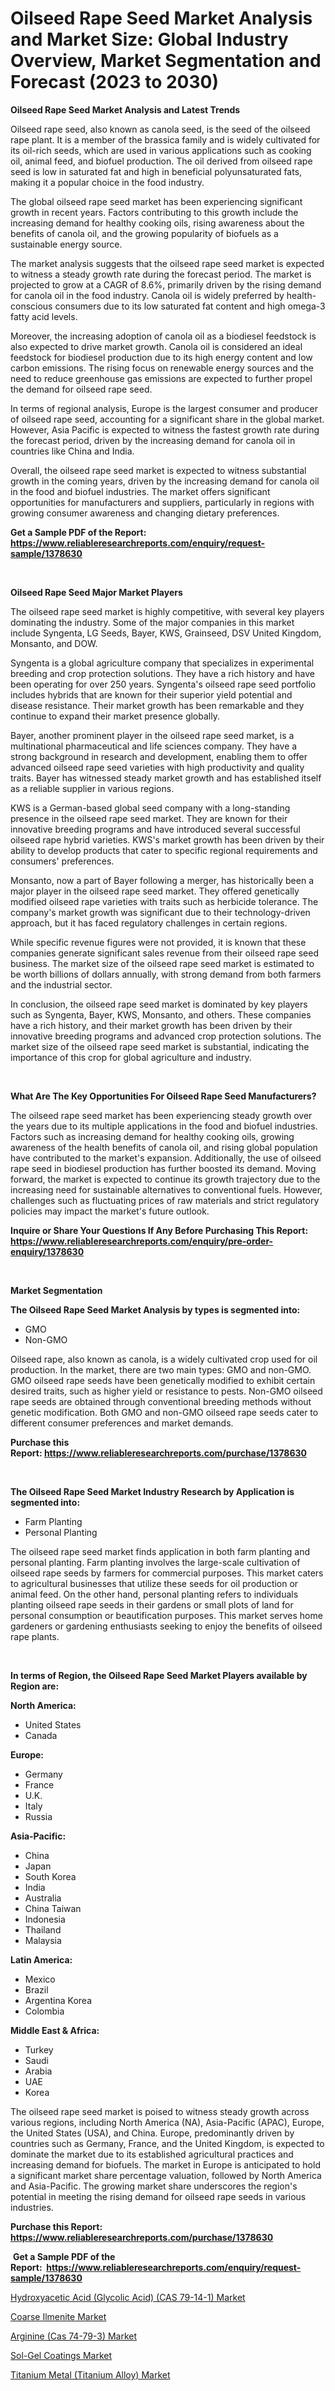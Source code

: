 <p><h1>Oilseed Rape Seed Market Analysis and Market Size: Global Industry Overview, Market Segmentation and Forecast (2023 to 2030)</h1></p><p><strong>Oilseed Rape Seed Market Analysis and Latest Trends</strong></p>
<p><p>Oilseed rape seed, also known as canola seed, is the seed of the oilseed rape plant. It is a member of the brassica family and is widely cultivated for its oil-rich seeds, which are used in various applications such as cooking oil, animal feed, and biofuel production. The oil derived from oilseed rape seed is low in saturated fat and high in beneficial polyunsaturated fats, making it a popular choice in the food industry.</p><p>The global oilseed rape seed market has been experiencing significant growth in recent years. Factors contributing to this growth include the increasing demand for healthy cooking oils, rising awareness about the benefits of canola oil, and the growing popularity of biofuels as a sustainable energy source.</p><p>The market analysis suggests that the oilseed rape seed market is expected to witness a steady growth rate during the forecast period. The market is projected to grow at a CAGR of 8.6%, primarily driven by the rising demand for canola oil in the food industry. Canola oil is widely preferred by health-conscious consumers due to its low saturated fat content and high omega-3 fatty acid levels.</p><p>Moreover, the increasing adoption of canola oil as a biodiesel feedstock is also expected to drive market growth. Canola oil is considered an ideal feedstock for biodiesel production due to its high energy content and low carbon emissions. The rising focus on renewable energy sources and the need to reduce greenhouse gas emissions are expected to further propel the demand for oilseed rape seed.</p><p>In terms of regional analysis, Europe is the largest consumer and producer of oilseed rape seed, accounting for a significant share in the global market. However, Asia Pacific is expected to witness the fastest growth rate during the forecast period, driven by the increasing demand for canola oil in countries like China and India.</p><p>Overall, the oilseed rape seed market is expected to witness substantial growth in the coming years, driven by the increasing demand for canola oil in the food and biofuel industries. The market offers significant opportunities for manufacturers and suppliers, particularly in regions with growing consumer awareness and changing dietary preferences.</p></p>
<p><strong>Get a Sample PDF of the Report:&nbsp; <a href="https://www.reliableresearchreports.com/enquiry/request-sample/1378630">https://www.reliableresearchreports.com/enquiry/request-sample/1378630</a></strong></p>
<p>&nbsp;</p>
<p><strong>Oilseed Rape Seed Major Market Players</strong></p>
<p><p>The oilseed rape seed market is highly competitive, with several key players dominating the industry. Some of the major companies in this market include Syngenta, LG Seeds, Bayer, KWS, Grainseed, DSV United Kingdom, Monsanto, and DOW.</p><p>Syngenta is a global agriculture company that specializes in experimental breeding and crop protection solutions. They have a rich history and have been operating for over 250 years. Syngenta's oilseed rape seed portfolio includes hybrids that are known for their superior yield potential and disease resistance. Their market growth has been remarkable and they continue to expand their market presence globally.</p><p>Bayer, another prominent player in the oilseed rape seed market, is a multinational pharmaceutical and life sciences company. They have a strong background in research and development, enabling them to offer advanced oilseed rape seed varieties with high productivity and quality traits. Bayer has witnessed steady market growth and has established itself as a reliable supplier in various regions.</p><p>KWS is a German-based global seed company with a long-standing presence in the oilseed rape seed market. They are known for their innovative breeding programs and have introduced several successful oilseed rape hybrid varieties. KWS's market growth has been driven by their ability to develop products that cater to specific regional requirements and consumers' preferences.</p><p>Monsanto, now a part of Bayer following a merger, has historically been a major player in the oilseed rape seed market. They offered genetically modified oilseed rape varieties with traits such as herbicide tolerance. The company's market growth was significant due to their technology-driven approach, but it has faced regulatory challenges in certain regions.</p><p>While specific revenue figures were not provided, it is known that these companies generate significant sales revenue from their oilseed rape seed business. The market size of the oilseed rape seed market is estimated to be worth billions of dollars annually, with strong demand from both farmers and the industrial sector.</p><p>In conclusion, the oilseed rape seed market is dominated by key players such as Syngenta, Bayer, KWS, Monsanto, and others. These companies have a rich history, and their market growth has been driven by their innovative breeding programs and advanced crop protection solutions. The market size of the oilseed rape seed market is substantial, indicating the importance of this crop for global agriculture and industry.</p></p>
<p>&nbsp;</p>
<p><strong>What Are The Key Opportunities For Oilseed Rape Seed Manufacturers?</strong></p>
<p><p>The oilseed rape seed market has been experiencing steady growth over the years due to its multiple applications in the food and biofuel industries. Factors such as increasing demand for healthy cooking oils, growing awareness of the health benefits of canola oil, and rising global population have contributed to the market's expansion. Additionally, the use of oilseed rape seed in biodiesel production has further boosted its demand. Moving forward, the market is expected to continue its growth trajectory due to the increasing need for sustainable alternatives to conventional fuels. However, challenges such as fluctuating prices of raw materials and strict regulatory policies may impact the market's future outlook.</p></p>
<p><strong>Inquire or Share Your Questions If Any Before Purchasing This Report: <a href="https://www.reliableresearchreports.com/enquiry/pre-order-enquiry/1378630">https://www.reliableresearchreports.com/enquiry/pre-order-enquiry/1378630</a></strong></p>
<p>&nbsp;</p>
<p><strong>Market Segmentation</strong></p>
<p><strong>The Oilseed Rape Seed Market Analysis by types is segmented into:</strong></p>
<p><ul><li>GMO</li><li>Non-GMO</li></ul></p>
<p><p>Oilseed rape, also known as canola, is a widely cultivated crop used for oil production. In the market, there are two main types: GMO and non-GMO. GMO oilseed rape seeds have been genetically modified to exhibit certain desired traits, such as higher yield or resistance to pests. Non-GMO oilseed rape seeds are obtained through conventional breeding methods without genetic modification. Both GMO and non-GMO oilseed rape seeds cater to different consumer preferences and market demands.</p></p>
<p><strong>Purchase this Report:&nbsp;<a href="https://www.reliableresearchreports.com/purchase/1378630">https://www.reliableresearchreports.com/purchase/1378630</a></strong></p>
<p>&nbsp;</p>
<p><strong>The Oilseed Rape Seed Market Industry Research by Application is segmented into:</strong></p>
<p><ul><li>Farm Planting</li><li>Personal Planting</li></ul></p>
<p><p>The oilseed rape seed market finds application in both farm planting and personal planting. Farm planting involves the large-scale cultivation of oilseed rape seeds by farmers for commercial purposes. This market caters to agricultural businesses that utilize these seeds for oil production or animal feed. On the other hand, personal planting refers to individuals planting oilseed rape seeds in their gardens or small plots of land for personal consumption or beautification purposes. This market serves home gardeners or gardening enthusiasts seeking to enjoy the benefits of oilseed rape plants.</p></p>
<p>&nbsp;</p>
<p><strong>In terms of Region, the Oilseed Rape Seed Market Players available by Region are:</strong></p>
<p>
    <p> <strong> North America: </strong>
        <ul>
            <li>United States</li>
            <li>Canada</li>
        </ul>
        </p> 
    <p> <strong> Europe: </strong>
        <ul>
            <li>Germany</li>
            <li>France</li>
            <li>U.K.</li>
            <li>Italy</li>
            <li>Russia</li>
        </ul>
        </p> 
    <p> <strong> Asia-Pacific: </strong>
        <ul>
            <li>China</li>
            <li>Japan</li>
            <li>South Korea</li>
            <li>India</li>
            <li>Australia</li>
            <li>China Taiwan</li>
            <li>Indonesia</li>
            <li>Thailand</li>
            <li>Malaysia</li>
        </ul>
        </p> 
    <p> <strong> Latin America: </strong>
        <ul>
            <li>Mexico</li>
            <li>Brazil</li>
            <li>Argentina Korea</li>
            <li>Colombia</li>
        </ul>
        </p> 
    <p> <strong> Middle East & Africa: </strong>
        <ul>
            <li>Turkey</li>
            <li>Saudi</li>
            <li>Arabia</li>
            <li>UAE</li>
            <li>Korea</li>
        </ul>
    </p>
    </p>
<p><p>The oilseed rape seed market is poised to witness steady growth across various regions, including North America (NA), Asia-Pacific (APAC), Europe, the United States (USA), and China. Europe, predominantly driven by countries such as Germany, France, and the United Kingdom, is expected to dominate the market due to its established agricultural practices and increasing demand for biofuels. The market in Europe is anticipated to hold a significant market share percentage valuation, followed by North America and Asia-Pacific. The growing market share underscores the region's potential in meeting the rising demand for oilseed rape seeds in various industries.</p></p>
<p><strong>Purchase this Report: <a href="https://www.reliableresearchreports.com/purchase/1378630">https://www.reliableresearchreports.com/purchase/1378630</a></strong></p>
<p>&nbsp;<strong>Get a Sample PDF of the Report:&nbsp;&nbsp;<a href="https://www.reliableresearchreports.com/enquiry/request-sample/1378630">https://www.reliableresearchreports.com/enquiry/request-sample/1378630</a></strong></p>
<p><strong></strong></p>
<p><p><a href="https://medium.com/@sheilahaley2023/hydroxyacetic-acid-glycolic-acid-cas-79-14-1-market-size-and-market-trends-complete-industry-825914698cc5">Hydroxyacetic Acid (Glycolic Acid) (CAS 79-14-1) Market</a></p><p><a href="https://medium.com/@eliasmann73/analyzing-coarse-ilmenite-market-global-industry-perspective-and-forecast-2023-to-2030-00931ad4212b">Coarse Ilmenite Market</a></p><p><a href="https://medium.com/@markuspagac/arginine-cas-74-79-3-market-comprehensive-assessment-by-type-application-and-geography-dc4754a15de4">Arginine (Cas 74-79-3) Market</a></p><p><a href="https://medium.com/@marvinwalsh2023/sol-gel-coatings-market-the-key-to-successful-business-strategy-forecast-till-2030-5005585491e0">Sol-Gel Coatings Market</a></p><p><a href="https://medium.com/@omamuller06/titanium-metal-titanium-alloy-market-outlook-industry-overview-and-forecast-2023-to-2030-261fbf820980">Titanium Metal (Titanium Alloy) Market</a></p></p>